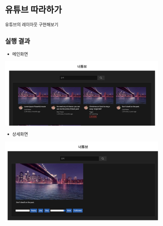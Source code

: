 # 유튜브 따라하가

유튜브의 레이아웃 구현해보기

## 실행 결과

- 메인화면

![main](./dist/main.png)

- 상세화면

![details](./dist/details.png)
